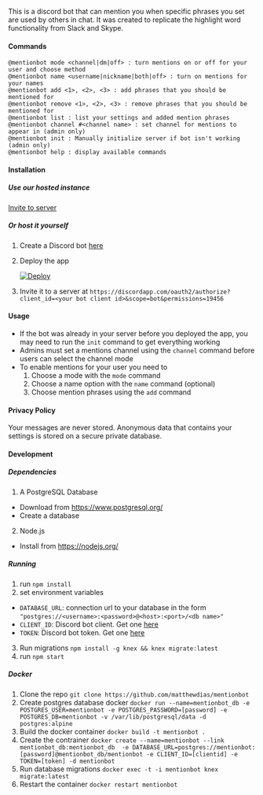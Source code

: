 This is a discord bot that can mention you when specific phrases you set are used by others in chat. It was created to replicate the highlight word functionality from Slack and Skype.

#### Commands

```
@mentionbot mode <channel|dm|off> : turn mentions on or off for your user and choose method
@mentionbot name <username|nickname|both|off> : turn on mentions for your names
@mentionbot add <1>, <2>, <3> : add phrases that you should be mentioned for
@mentionbot remove <1>, <2>, <3> : remove phrases that you should be mentioned for
@mentionbot list : list your settings and added mention phrases
@mentionbot channel #<channel name> : set channel for mentions to appear in (admin only)
@mentionbot init : Manually initialize server if bot isn't working (admin only)
@mentionbot help : display available commands
```

#### Installation

##### Use our hosted instance

[Invite to server](https://discordapp.com/oauth2/authorize?client_id=446120627540328448&scope=bot&permissions=19456)

##### Or host it yourself

1. Create a Discord bot [here](https://discordapp.com/developers/applications/me/create)
2. Deploy the app

    [![Deploy](https://www.herokucdn.com/deploy/button.svg)](https://heroku.com/deploy)

3. Invite it to a server at `https://discordapp.com/oauth2/authorize?client_id=<your bot client id>&scope=bot&permissions=19456`

#### Usage

- If the bot was already in your server before you deployed the app, you may need to run the `init` command to get everything working
- Admins must set a mentions channel using the `channel` command before users can select the channel mode
- To enable mentions for your user you need to
  1. Choose a mode with the `mode` command
  2. Choose a name option with the `name` command (optional)
  3. Choose mention phrases using the `add` command

#### Privacy Policy

Your messages are never stored. Anonymous data that contains your settings is stored on a secure private database.

#### Development

##### Dependencies

1. A PostgreSQL Database
  - Download from https://www.postgresql.org/
  - Create a database
2. Node.js
  - Install from https://nodejs.org/

##### Running

1. run `npm install`
2. set environment variables
  - `DATABASE_URL`: connection url to your database in the form `"postgres://<username>:<password>@<host>:<port>/<db name>"`
  - `CLIENT_ID`: Discord bot client. Get one [here](https://discordapp.com/developers/applications/me/create)
  - `TOKEN`: Discord bot token. Get one [here](https://discordapp.com/developers/applications/me/create)
3. Run migrations `npm install -g knex && knex migrate:latest`
4. run `npm start`

##### Docker
1. Clone the repo `git clone https://github.com/matthewdias/mentionbot`
2. Create postgres database docker `docker run --name=mentionbot_db -e POSTGRES_USER=mentionbot -e POSTGRES_PASSWORD=[password] -e POSTGRES_DB=mentionbot -v /var/lib/postgresql/data -d postgres:alpine`
3. Build the docker container `docker build -t mentionbot .`
4. Create the contrainer `docker create --name=mentionbot --link mentionbot_db:mentionbot_db  -e DATABASE_URL=postgres://mentionbot:[password]@mentionbot_db/mentionbot -e CLIENT_ID=[clientid] -e TOKEN=[token] -d mentionbot`
5. Run database migrations `docker exec -t -i mentionbot knex migrate:latest`
6. Restart the container `docker restart mentionbot`
